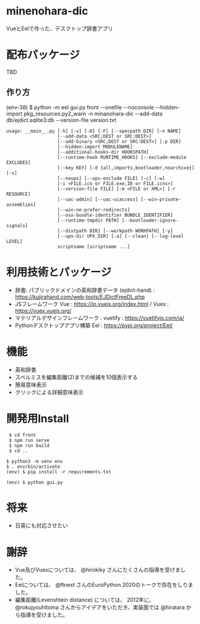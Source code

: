 # minenohara-dic

VueとEelで作った、デスクトップ辞書アプリ

# 配布パッケージ

TBD

## 作り方

(env-38) $ python -m eel gui.py front --onefile --noconsole --hidden-import pkg_resources.py2_warn -n minanohara-dic --add-data db/ejdict.sqlite3:db --version-file version.txt 


```
usage: __main__.py [-h] [-v] [-D] [-F] [--specpath DIR] [-n NAME]
                   [--add-data <SRC;DEST or SRC:DEST>]
                   [--add-binary <SRC;DEST or SRC:DEST>] [-p DIR]
                   [--hidden-import MODULENAME]
                   [--additional-hooks-dir HOOKSPATH]
                   [--runtime-hook RUNTIME_HOOKS] [--exclude-module EXCLUDES]
                   [--key KEY] [-d {all,imports,bootloader,noarchive}] [-s]
                   [--noupx] [--upx-exclude FILE] [-c] [-w]
                   [-i <FILE.ico or FILE.exe,ID or FILE.icns>]
                   [--version-file FILE] [-m <FILE or XML>] [-r RESOURCE]
                   [--uac-admin] [--uac-uiaccess] [--win-private-assemblies]
                   [--win-no-prefer-redirects]
                   [--osx-bundle-identifier BUNDLE_IDENTIFIER]
                   [--runtime-tmpdir PATH] [--bootloader-ignore-signals]
                   [--distpath DIR] [--workpath WORKPATH] [-y]
                   [--upx-dir UPX_DIR] [-a] [--clean] [--log-level LEVEL]
                   scriptname [scriptname ...]
```


# 利用技術とパッケージ

- 辞書: パブリックドメインの英和辞書データ (ejdict-hand) : https://kujirahand.com/web-tools/EJDictFreeDL.php
- JSフレームワーク Vue : https://jp.vuejs.org/index.html / Vuex : https://vuex.vuejs.org/
- マテリアルデザインフレームワーク : vuetify : https://vuetifyjs.com/ja/
- Pythonデスクトップアプリ構築 Eel : https://pypi.org/project/Eel/

# 機能

- 英和辞書
- スペルミスを編集距離(2)までの候補を10個表示する
- 簡易意味表示
- クリックによる詳細意味表示

# 開発用Install

```
 $ cd front
 $ npm run serve
 $ npm run build
 $ cd ..
```

```
$ python3 -m venv env
$ . env/bin/activate
(env) $ pip install -r requirements.txt
```

```
(env) $ python gui.py
```

# 将来

- 日英にも対応させたい

# 謝辞

- Vue及びVuexについては、 @hirokiky さんにたくさんの指導を受けました。
- Eelについては、 @ftnext さんのEuroPython 2020のトークで存在をしりました。
- 編集距離(Levenshtein distance) については、 2012年に、 @rokujyouhitoma さんからアイデアをいただき、実装面では @hiratara から指導を受けました。